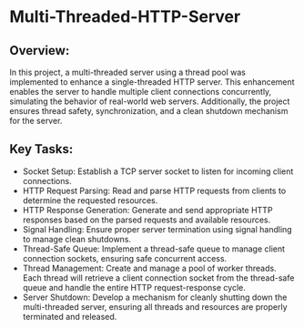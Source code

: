 # Multi-Threaded-HTTP-Server

## Overview:
In this project, a multi-threaded server using a thread pool was implemented to enhance a single-threaded HTTP server. This enhancement enables the server to handle multiple client connections concurrently, simulating the behavior of real-world web servers. Additionally, the project ensures thread safety, synchronization, and a clean shutdown mechanism for the server.

## Key Tasks:
-  Socket Setup: Establish a TCP server socket to listen for incoming client connections.
-  HTTP Request Parsing: Read and parse HTTP requests from clients to determine the requested resources.
-  HTTP Response Generation: Generate and send appropriate HTTP responses based on the parsed requests and available resources.
-  Signal Handling: Ensure proper server termination using signal handling to manage clean shutdowns.
-  Thread-Safe Queue: Implement a thread-safe queue to manage client connection sockets, ensuring safe concurrent access.
-  Thread Management: Create and manage a pool of worker threads. Each thread will retrieve a client connection socket from the thread-safe queue and handle the entire HTTP request-response cycle.
-  Server Shutdown: Develop a mechanism for cleanly shutting down the multi-threaded server, ensuring all threads and resources are properly terminated and released.

